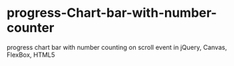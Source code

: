 # progress-Chart-bar-with-number-counter
progress chart bar with number counting on scroll event in jQuery, Canvas, FlexBox, HTML5
